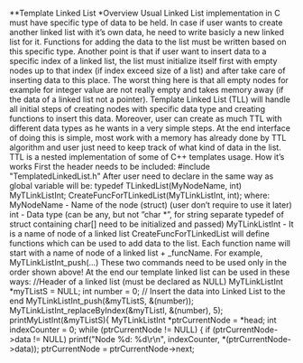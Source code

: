 **Template Linked List
*Overview
Usual Linked List implementation in C must have specific type of data to be held. In case if
user wants to create another linked list with it’s own data, he need to write basicly a new
linked list for it. Functions for adding the data to the list must be written based on this
specific type.
Another point is that if user want to insert data to a specific index of a linked list, the list must
initialize itself first with empty nodes up to that index (if index exceed size of a list) and after
take care of inserting data to this place. The worst thing here is that all empty nodes for
example for integer value are not really empty and takes memory away (if the data of a linked
list not a pointer).
Template Linked List (TLL) will handle all initial steps of creating nodes with specific data
type and creating functions to insert this data. Moreover, user can create as much TTL with
different data types as he wants in a very simple steps. At the end interface of doing this is
simple, most work with a memory has already done by TTL algorithm and user just need to
keep track of what kind of data in the list. TTL is a nested implementation of some of C++
templates usage.
How it’s works
First the header needs to be included:
#include "TemplatedLinkedList.h"
After user need to declare in the same way as global variable will be:
typedef TLinkedList(MyNodeName, int) MyTLinkListInt;
CreateFuncForTLinkedList(MyTLinkListInt, int);
where:
MyNodeName - Name of the node (struct) (user don’t require to use it later)
int - Data type (can be any, but not ”char *”, for string separate typedef of
struct containing char[] need to be initialized and passed)
MyTLinkListInt - It is a name of node of a linked list
CreateFuncForTLinkedList will define functions which can be used to add data to the list.
Each function name will start with a name of node of a linked list + _funcName. For
example, MyTLinkListInt_push(...)
These two commands need to be used only in the order shown above!
At the end our template linked list can be used in these ways:
//Header of a linked list (must be declared as NULL)
MyTLinkListInt *myTListS = NULL;
int number = 0;
// Insert the data into Linked List to the end
MyTLinkListInt_push(&myTListS, &(number));
MyTLinkListInt_replaceByIndex(&myTListI, &(number), 5);
printMyListInt(&myTListS){
MyTLinkListInt *ptrCurrentNode = *head;
int indexCounter = 0;
while (ptrCurrentNode != NULL) {
if (ptrCurrentNode->data != NULL)
printf("Node %d: %d\r\n", indexCounter, *(ptrCurrentNode->data));
ptrCurrentNode = ptrCurrentNode->next;